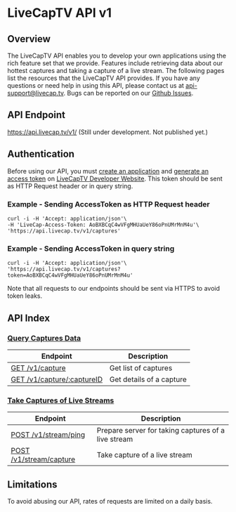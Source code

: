 # LiveCapTV API v1

## Overview

The LiveCapTV API enables you to develop your own applications using the rich feature set that we provide. Features include retrieving data about our hottest captures and taking a capture of a live stream. The following pages list the resources that the LiveCapTV API provides. If you have any questions or need help in using this API, please contact us at [api-support@livecap.tv][]. Bugs can be reported on our [Github Issues][].

[api-support@livecap.tv]: mailto:api-support@livecap.tv
[Github Issues]: https://github.com/LiveCapTV/livecaptv-open-api/issues

## API Endpoint

https://api.livecap.tv/v1/ (Still under development. Not published yet.)

## Authentication

Before using our API, you must [create an application][] and [generate an access token] on [LiveCapTV Developer Website][].
This token should be sent as HTTP Request header or in query string.

### Example - Sending AccessToken as HTTP Request header

```
curl -i -H 'Accept: application/json'\
-H 'LiveCap-Access-Token: AoBXBCqC4wVFgMHUaUeY86oPnUMrMnM4u'\
'https://api.livecap.tv/v1/captures' 
```

### Example - Sending AccessToken in query string

```
curl -i -H 'Accept: application/json'\
'https://api.livecap.tv/v1/captures?token=AoBXBCqC4wVFgMHUaUeY86oPnUMrMnM4u' 
```

Note that all requests to our endpoints should be sent via HTTPS to avoid token leaks.

[create an application]: https://developer.livecap.tv/faq/creating-application
[generate an access token]: https://developer.livecap.tv/faq/generating-access-token
[LiveCapTV Developer Website]: https://developer.livecap.tv

## API Index

### [Query Captures Data](/v1/capture.md)

| Endpoint | Description |
| ---- | --------------- |
| [GET /v1/capture](/v1/capture.md#list-captures) | Get list of captures |
| [GET /v1/capture/:captureID](/v1/capture.md#get-capture) | Get details of a capture |

### [Take Captures of Live Streams](/v1/stream.md)

| Endpoint | Description |
| ---- | --------------- |
| [POST /v1/stream/ping](/v1/stream.md#ping) | Prepare server for taking captures of a live stream |
| [POST /v1/stream/capture](/v1/stream.md#capture) | Take capture of a live stream |

## Limitations

To avoid abusing our API, rates of requests are limited on a daily basis.
